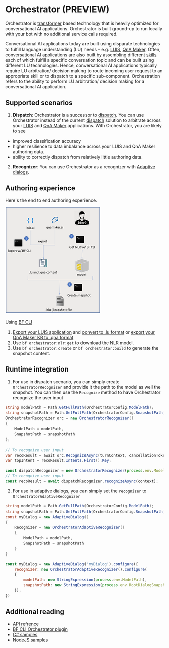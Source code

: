 # Orchestrator (PREVIEW)

Orchestrator is [transformer][4] based technology that is heavily optimized for conversational AI applications. Orchestrator is built ground-up to run locally with your bot with no additional service calls required.

Conversational AI applications today are built using disparate technologies to fulfill language understanding (LU) needs – e.g. [LUIS][1], [QnA Maker][2]. Often, conversational AI applications are also built by assembling different [skills][3] each of which fulfill a specific conversation topic and can be built using different LU technologies. Hence, conversational AI applications typically require LU arbitration/ decision making to route incoming user request to an appropriate skill or to dispatch to a specific sub-component. Orchestration refers to the ability to perform LU arbitration/ decision making for a conversational AI application.  

## Supported scenarios
1. **Dispatch**: Orchestrator is a successor to [dispatch][5]. You can use Orchestrator instead of the current [dispatch][5] solution to arbitrate across your [LUIS][1] and [QnA Maker][2] applications. With Orchestrator, you are likely to see  
- improved classification accuracy
- higher resilience to data imbalance across your LUIS and QnA Maker authoring data.
- ability to correctly dispatch from relatively little authoring data.
2. **Recognizer**: You can use Orchestrator as a recognizer with [Adaptive dialogs][6]. 

## Authoring experience

Here's the end to end authoring experience.

<img src="./docs/media/authoring.png" style="align:center; width:300px;" />

Using [BF CLI][7]

1. [Export your LUIS application][8] and [convert to .lu format][9] or [export your QnA Maker KB to .qna format][10] 
2. Use `bf orchestrator:nlr:get` to download the NLR model.
3. Use `bf orchestrator:create` or `bf orchestrator:build` to generate the snapshot content.

## Runtime integration

1. For use in dispatch scenario, you can simply create `OrchestratorRecognizer` and provide it the path to the model as well the snapshot. You can then use the `Recognize` method to have Orchestrator recognize the user input

```C# 
string modelPath = Path.GetFullPath(OrchestratorConfig.ModelPath);
string snapshotPath = Path.GetFullPath(OrchestratorConfig.SnapshotPath);
OrchestratorRecognizer orc = new OrchestratorRecognizer()
{
    ModelPath = modelPath,
    SnapshotPath = snapshotPath
};

// To recognize user input
var recoResult = await orc.RecognizeAsync(turnContext, cancellationToken);
var topIntent = recoResult.Intents.First().Key;            
```

```js
const dispatchRecognizer = new OrchestratorRecognizer(process.env.ModelPath, process.env.SnapShotPath);
// To recognize user input
const recoResult = await dispatchRecognizer.recognizeAsync(context);
```

2. For use in adaptive dialogs, you can simply set the `recognizer` to `OrchestratorAdaptiveRecognizer`

```C#
string modelPath = Path.GetFullPath(OrchestratorConfig.ModelPath);
string snapshotPath = Path.GetFullPath(OrchestratorConfig.SnapshotPath);
const myDialog = new AdaptiveDialog()
{
    Recognizer = new OrchestratorAdaptiveRecognizer()
    {
        ModelPath = modelPath,
        SnapshotPath = snapshotPath
    }
}
```

```js
const myDialog = new AdaptiveDialog('myDialog').configure({
    recognizer: new OrchestratorAdaptiveRecognizer().configure(
    {
        modelPath: new StringExpression(process.env.ModelPath),
        snapshotPath: new StringExpression(process.env.RootDialogSnapshotPath),
    });
})
```

## Additional reading
- [API refrence][14]
- [BF CLI Orchestrator plugin][11]
- [C# samples][12]
- [NodeJS samples][13]

[1]:https://luis.ai
[2]:https://qnamaker.ai
[3]:https://docs.microsoft.com/en-us/azure/bot-service/bot-builder-skills-overview?view=azure-bot-service-4.0
[4]:https://en.wikipedia.org/wiki/Transformer_(machine_learning_model)
[5]:https://docs.microsoft.com/en-us/azure/bot-service/bot-builder-tutorial-dispatch?view=azure-bot-service-4.0&tabs=cs
[6]:https://aka.ms/adaptive-dialogs
[7]:https://github.com/microsoft/botframework-cli
[8]:https://github.com/microsoft/botframework-cli/tree/master/packages/luis#bf-luisversionexport
[9]:https://github.com/microsoft/botframework-cli/tree/master/packages/luis#bf-luisconvert
[10]:https://github.com/microsoft/botframework-cli/tree/master/packages/qnamaker#bf-qnamakerkbexport
[11]:https://github.com/microsoft/botframework-cli/tree/beta/packages/orchestrator
[12]:./csharp_dotnetcore
[13]:./javascript_nodejs
[14]:./docs/API_reference.md
